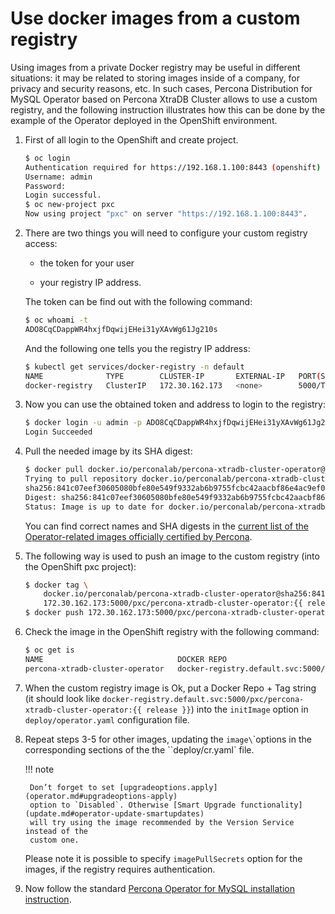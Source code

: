 # Use docker images from a custom registry

Using images from a private Docker registry may be useful in different
situations: it may be related to storing images inside of a company, for
privacy and security reasons, etc. In such cases, Percona Distribution for MySQL
Operator based on Percona XtraDB Cluster allows to use a custom registry, and the following instruction
illustrates how this can be done by the example of the Operator deployed
in the OpenShift environment.

1. First of all login to the OpenShift and create project.

    ```bash
    $ oc login
    Authentication required for https://192.168.1.100:8443 (openshift)
    Username: admin
    Password:
    Login successful.
    $ oc new-project pxc
    Now using project "pxc" on server "https://192.168.1.100:8443".
    ```

2. There are two things you will need to configure your custom registry access:

    * the token for your user

    * your registry IP address.

    The token can be find out with the following command:

    ```bash
    $ oc whoami -t
    ADO8CqCDappWR4hxjfDqwijEHei31yXAvWg61Jg210s
    ```

    And the following one tells you the registry IP address:

    ```bash
    $ kubectl get services/docker-registry -n default
    NAME              TYPE        CLUSTER-IP       EXTERNAL-IP   PORT(S)    AGE
    docker-registry   ClusterIP   172.30.162.173   <none>        5000/TCP   1d
    ```

3. Now you can use the obtained token and address to login to the registry:

    ```bash
    $ docker login -u admin -p ADO8CqCDappWR4hxjfDqwijEHei31yXAvWg61Jg210s 172.30.162.173:5000
    Login Succeeded
    ```

4. Pull the needed image by its SHA digest:

    ```bash
    $ docker pull docker.io/perconalab/percona-xtradb-cluster-operator@sha256:841c07eef30605080bfe80e549f9332ab6b9755fcbc42aacbf86e4ac9ef0e444
    Trying to pull repository docker.io/perconalab/percona-xtradb-cluster-operator ...
    sha256:841c07eef30605080bfe80e549f9332ab6b9755fcbc42aacbf86e4ac9ef0e444: Pulling from docker.io/perconalab/percona-xtradb-cluster-operator
    Digest: sha256:841c07eef30605080bfe80e549f9332ab6b9755fcbc42aacbf86e4ac9ef0e444
    Status: Image is up to date for docker.io/perconalab/percona-xtradb-cluster-operator@sha256:841c07eef30605080bfe80e549f9332ab6b9755fcbc42aacbf86e4ac9ef0e444
    ```

    You can find correct names and SHA digests in the
    [current list of the Operator-related images officially certified by Percona](images.md#custom-registry-images).

5. The following way is used to push an image to the custom registry
    (into the OpenShift pxc project):

    ```bash
    $ docker tag \
        docker.io/perconalab/percona-xtradb-cluster-operator@sha256:841c07eef30605080bfe80e549f9332ab6b9755fcbc42aacbf86e4ac9ef0e444 \
        172.30.162.173:5000/pxc/percona-xtradb-cluster-operator:{{ release }}
    $ docker push 172.30.162.173:5000/pxc/percona-xtradb-cluster-operator:{{ release }}
    ```

6. Check the image in the OpenShift registry with the following command:

    ```bash
    $ oc get is
    NAME                              DOCKER REPO                                                            TAGS      UPDATED
    percona-xtradb-cluster-operator   docker-registry.default.svc:5000/pxc/percona-xtradb-cluster-operator   {{ release }}     2 hours ago
    ```

7. When the custom registry image is Ok, put a Docker Repo + Tag string
    (it should look like
    `docker-registry.default.svc:5000/pxc/percona-xtradb-cluster-operator:{{ release }}`)
    into the `initImage` option in `deploy/operator.yaml` configuration file.

8. Repeat steps 3-5 for other images, updating the `image\`\`options in the
    corresponding sections of the the \`\`deploy/cr.yaml` file.

    !!! note

        Don’t forget to set [upgradeoptions.apply](operator.md#upgradeoptions-apply)
        option to `Disabled`. Otherwise [Smart Upgrade functionality](update.md#operator-update-smartupdates)
        will try using the image recommended by the Version Service instead of the
        custom one.

    Please note it is possible to specify `imagePullSecrets` option for
    the images, if the registry requires authentication.

9. Now follow the standard [Percona Operator for MySQL installation instruction](./openshift).
